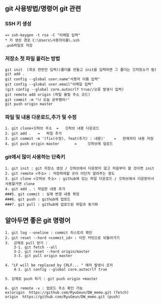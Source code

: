 ## git 사용방법/명령어 git 관련

### SSH 키 생성    
    => ssh-keygen -t rsa -C "이메일 입력"    
    * 키 생성 경로 C:\Users\사용자이름\.ssh   
    .pub파일로 저장  

### 저장소 첫 파일 올리는 방법 
    git init  (최초 한번만 입력)(폴더를 만들고 init을 입력하면 그 폴더는 깃저장소가 됨)    
    git add .  
    git config --global user.name"사용자 이름 입력"   
    git config --global user.email"이메일 입력" 
    (git config --global core.autocrlf true//오류 발생시 입력) 
    git remote add origin (파일 올릴 주소 코드)    
    git commit -m "나 오늘 공부했어!" 
    git push origin master     


### 파일 및 내용 다운로드,추가 및 수정    
    1. git clone+깃허브 주소  =   깃허브 내용 다운로드    
    2. git add .   =   파일 추가    
    3. git commit -m '(fix(수정), feat(추가) : 내용)'    =   현재까지 내용 저장   
    4. git push origin master       =     깃허브에 업로드  


### git에서 많이 사용하는 단축키   
    1. git init : git 저장소 생성 / 깃허브에서 다운받지 않고 처음부터 할 것이면 init
    2. git remote <주소> : 저장하여할 곳이 어딘지 알려주는 용도   
    3. git clone <깃허브 주소> : github에 있는 파일 다운로드 / 깃허브에서 다운받아서 사용할거면 clone    
    4. git add . : 작업한 내용 추가    
    ###5. git commit : 실제 변경 내용 확정  
    ###6. git push : github에 업로드    
    ###7. git pull : github에 업로드된 파일과 동기화   


## 알아두면 좋은 git 명령어  
    1. git log --oneline : commit 히스토리 확인  
    2. git reset --hard <commit_id> : 이전 커밋으로 되돌아가기  
    3.  강제로 pull 받기 :   
        3-1. git fetch --all   
        3-2. git reset --hard origin/master   
        3-3. git pull origin master

    4. "LF will be replaced by CRLF... " 에러 발생시 조치    
        4-1. git config --global core.autocrlf true

    5. 강제로 push 하기 : git push origin +master

    6. git remote -v : 업로드 주소 확인 가능  
    ex)origin  https://github.com/RyuGeun/DW_memo.git (fetch)  
    origin  https://github.com/RyuGeun/DW_memo.git (push)
